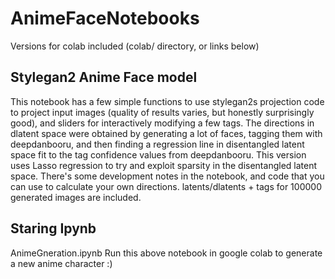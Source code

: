 # AnimeFaceNotebooks
Versions for colab included (colab/ directory, or links below)

## Stylegan2 Anime Face model
This notebook has a few simple functions to use stylegan2s projection code to project input images (quality of results varies, but honestly surprisingly good), and sliders for interactively modifying a few tags. The directions in dlatent space were obtained by generating a lot of faces, tagging them with deepdanbooru, and then finding a regression line in disentangled latent space fit to the tag confidence values from deepdanbooru. This version uses Lasso regression to try and exploit sparsity in the disentangled latent space. There's some development notes in the notebook, and code that you can use to calculate your own directions. latents/dlatents + tags for 100000 generated images are included.

## Staring Ipynb
AnimeGneration.ipynb
Run this above notebook in google colab to generate a new anime character :)
